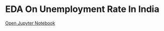 # EDA On Unemployment Rate In India

[Open Jupyter Notebook]([http://localhost:8888/notebooks/Unemployment%20Rate%20In%20India%20.ipynb](https://nbviewer.org/github/sohang05/Portfolio-Projects/blob/main/EDA%20On%20Unemployment%20Rate%20In%20India/Unemployment%20Rate%20In%20India%20.ipynb)https://nbviewer.org/github/sohang05/Portfolio-Projects/blob/main/EDA%20On%20Unemployment%20Rate%20In%20India/Unemployment%20Rate%20In%20India%20.ipynb)


